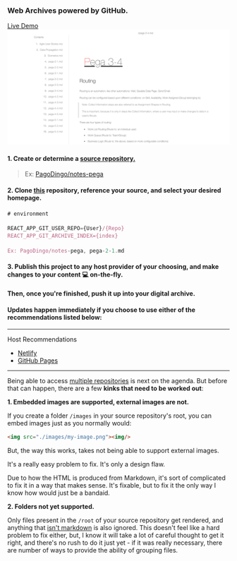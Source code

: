 ### Web Archives powered by GitHub.
<a href="https://master--sparkly-mandazi-9d0d40.netlify.app/" target="_blank">Live Demo</a>
<a href="https://master--sparkly-mandazi-9d0d40.netlify.app/"><img src="./dochub-demo.png" target="_blank"/></a>

#### 1. Create or determine a <u>source repository.</u>

> Ex: [PagoDingo/notes-pega](https://github.com/pagodingo/notes-pega)

#### 2. Clone <u>this</u> repository, reference your source, and select your desired homepage.

```js
# environment

REACT_APP_GIT_USER_REPO={User}/{Repo}
REACT_APP_GIT_ARCHIVE_INDEX={index}

Ex: PagoDingo/notes-pega, pega-2-1.md
```

#### 3. Publish this project to any host provider of your choosing, and make changes to your content 💻 on-the-fly. 

#### Then, once you're finished, push it up into your digital archive.

#### Updates happen immediately if you choose to use either of the recommendations listed below:
---
Host Recommendations
- <a href="https://netlify.com" target="_blank">Netlify</a>
- <a href="https://pages.github.com" target="_blank">GitHub Pages</a>
---
Being able to access <u>multiple repositories</u> is next on the agenda. But before that can happen, there are a few **kinks that need to be worked out**:

**1. Embedded images are supported, external images are not.**

If you create a folder `/images` in your source repository's root, you can embed images just as you normally would:

```html
<img src="./images/my-image.png"><img/>
```

But, the way this works, takes not being able to support external images.

It's a really easy problem to fix. It's only a design flaw.

Due to how the HTML is produced from Markdown, it's sort of complicated to fix it in a way that makes sense. It's fixable, but to fix it the only way I know how would just be a bandaid.

**2. Folders not yet supported.**

Only files present in the `/root` of your source repository get rendered, and anything that <u>isn't markdown</u> is also ignored. This doesn't feel like a hard problem to fix either, but, I know it will take a lot of careful thought to get it right, and there's no rush to do it just yet - if it was really necessary, there are number of ways to provide the ability of grouping files.